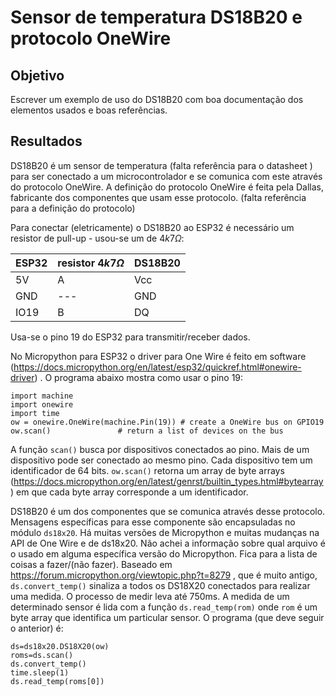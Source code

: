 # Sensor de temperatura DS18B20 e protocolo OneWire

## Objetivo

Escrever um exemplo de uso do DS18B20 com boa documentação dos elementos usados 
e boas referências.

## Resultados

DS18B20 é um sensor de temperatura (falta referência para o datasheet ) 
para ser conectado a um microcontrolador e 
se comunica com este através do protocolo OneWire. A definição do protocolo 
OneWire é feita pela Dallas, fabricante dos componentes que usam esse 
protocolo. (falta referência para a definição do protocolo)

Para conectar (eletricamente) o DS18B20 ao ESP32 é necessário um resistor 
de pull-up - usou-se um de $4k7\Omega$:
  
| ESP32 | resistor $4k7\Omega$ | DS18B20 |
| --- | --- | --- |
| 5V | A | Vcc |
| GND | --- | GND |
| IO19 | B | DQ |

Usa-se o pino 19 do ESP32 para transmitir/receber dados.

No Micropython para ESP32 o driver para One Wire é feito em software 
(https://docs.micropython.org/en/latest/esp32/quickref.html#onewire-driver) . 
O programa abaixo mostra como usar o pino 19:
  
```
import machine
import onewire
import time
ow = onewire.OneWire(machine.Pin(19)) # create a OneWire bus on GPIO19
ow.scan()               # return a list of devices on the bus
```

A função `scan()` busca por dispositivos conectados ao pino. Mais de um 
dispositivo pode ser conectado ao mesmo pino. Cada dispositivo tem um 
identificador de 64 bits. `ow.scan()` retorna um array de byte arrays 
(https://docs.micropython.org/en/latest/genrst/builtin_types.html#bytearray) 
em  que cada byte array corresponde a um identificador.

DS18B20 é um dos componentes que se comunica através desse protocolo. Mensagens 
específicas para esse componente são encapsuladas no módulo `ds18x20`. Há muitas
versões de Micropython e muitas mudanças na API de One Wire e de ds18x20. 
Não achei a informação sobre qual arquivo é o usado em alguma específica 
versão do Micropython. Fica para a lista de coisas a fazer/(não fazer).
Baseado em https://forum.micropython.org/viewtopic.php?t=8279 , que é muito 
antigo, `ds.convert_temp()` sinaliza a todos os DS18X20 conectados para
realizar uma medida. O processo de medir leva até 750ms.
A medida de um determinado sensor é lida com a função
`ds.read_temp(rom)` onde `rom` é um byte array que identifica um particular
sensor. O programa (que deve seguir o anterior) é:

```
ds=ds18x20.DS18X20(ow)
roms=ds.scan()
ds.convert_temp()
time.sleep(1)
ds.read_temp(roms[0])
```

